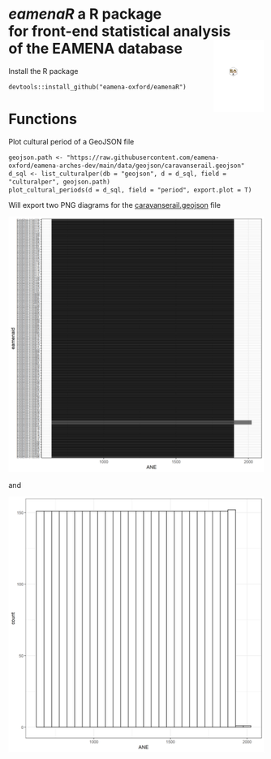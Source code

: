 # ***eamenaR*** a R package <br> for front-end statistical analysis <br> of the EAMENA database <img src="https://raw.githubusercontent.com/eamena-oxford/eamena-arches-dev/main/www/eamenaR_logo.png" width='100px' align="right"/>

Install the R package

```
devtools::install_github("eamena-oxford/eamenaR")
```

# Functions

Plot cultural period of a GeoJSON file

```
geojson.path <- "https://raw.githubusercontent.com/eamena-oxford/eamena-arches-dev/main/data/geojson/caravanserail.geojson"
d_sql <- list_culturalper(db = "geojson", d = d_sql, field = "culturalper", geojson.path)
plot_cultural_periods(d = d_sql, field = "period", export.plot = T)
```

Will export two PNG diagrams for the [caravanserail.geojson](https://github.com/eamena-oxford/eamena-arches-dev/tree/main/data/geojson#readme) file

![](https://raw.githubusercontent.com/eamena-oxford/eamena-arches-dev/main/data/time/results/cultural_period_byeamenaid.png)

and 

![](https://raw.githubusercontent.com/eamena-oxford/eamena-arches-dev/main/data/time/results/cultural_period_histog.png)
